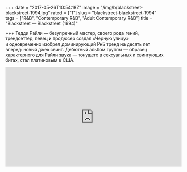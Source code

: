 +++
date = "2017-05-26T10:54:18Z"
image = "/img/b/blackstreet-blackstreet-1994.jpg"
rated = ["1"]
slug = "blackstreet-blackstreet-1994"
tags = ["R&B", "Contemporary R&B", "Adult Contemporary R&B"]
title = "Blackstreet — Blackstreet (1994)"

+++
Тедди Райли&nbsp;&mdash; безупречный мастер, своего рода гений, трендсеттер, певец и&nbsp;продюсер создал &laquo;Черную улицу&raquo; и&nbsp;одновременно изобрел доминирующий РнБ тренд на&nbsp;десять лет вперед: новый джек свинг. Дебютный альбом группы&nbsp;&mdash; образец характерного для Райли звука&nbsp;&mdash; тонущего в&nbsp;сексуальных и&nbsp;свингующих битах, стал платиновым в&nbsp;США.

<iframe width="560" height="315" src="https://www.youtube.com/embed/wdllKQKYOD4" frameborder="0" allowfullscreen></iframe>